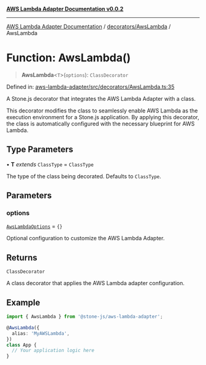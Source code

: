 [**AWS Lambda Adapter Documentation v0.0.2**](../../../README.md)

***

[AWS Lambda Adapter Documentation](../../../modules.md) / [decorators/AwsLambda](../README.md) / AwsLambda

# Function: AwsLambda()

> **AwsLambda**\<`T`\>(`options`): `ClassDecorator`

Defined in: [aws-lambda-adapter/src/decorators/AwsLambda.ts:35](https://github.com/stonemjs/aws-lambda-adapter/blob/dd32cc4c1c231995d4ac18a5ed4fe2bb473349e7/src/decorators/AwsLambda.ts#L35)

A Stone.js decorator that integrates the AWS Lambda Adapter with a class.

This decorator modifies the class to seamlessly enable AWS Lambda as the
execution environment for a Stone.js application. By applying this decorator,
the class is automatically configured with the necessary blueprint for AWS Lambda.

## Type Parameters

• **T** *extends* `ClassType` = `ClassType`

The type of the class being decorated. Defaults to `ClassType`.

## Parameters

### options

[`AwsLambdaOptions`](../interfaces/AwsLambdaOptions.md) = `{}`

Optional configuration to customize the AWS Lambda Adapter.

## Returns

`ClassDecorator`

A class decorator that applies the AWS Lambda adapter configuration.

## Example

```typescript
import { AwsLambda } from '@stone-js/aws-lambda-adapter';

@AwsLambda({
  alias: 'MyAWSLambda',
})
class App {
  // Your application logic here
}
```
